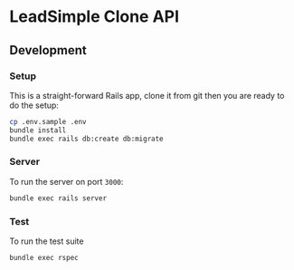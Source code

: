 # LeadSimple Clone API

## Development

### Setup

This is a straight-forward Rails app, clone it from git then you are ready to do the setup:

```sh
cp .env.sample .env
bundle install
bundle exec rails db:create db:migrate
```

### Server

To run the server on port `3000`:

```sh
bundle exec rails server
```

### Test

To run the test suite

```sh
bundle exec rspec
```
